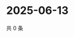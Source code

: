 # 2025-06-13

共 0 条

<!-- BEGIN ZHIHUQUESTIONS -->
<!-- 最后更新时间 Fri Jun 13 2025 06:11:16 GMT+0800 (China Standard Time) -->

<!-- END ZHIHUQUESTIONS -->
